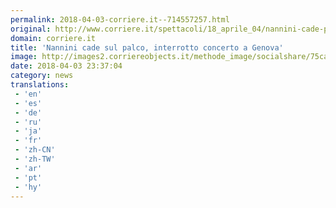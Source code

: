 ```yaml
---
permalink: 2018-04-03-corriere.it--714557257.html
original: http://www.corriere.it/spettacoli/18_aprile_04/nannini-cade-palco-interrotto-concerto-genova-c7d09fb8-378e-11e8-b6e2-a808a444e7a2.shtml
domain: corriere.it
title: 'Nannini cade sul palco, interrotto concerto a Genova'
image: http://images2.corriereobjects.it/methode_image/socialshare/75ca8606-378f-11e8-b6e2-a808a444e7a2.jpg
date: 2018-04-03 23:37:04
category: news
translations: 
 - 'en'
 - 'es'
 - 'de'
 - 'ru'
 - 'ja'
 - 'fr'
 - 'zh-CN'
 - 'zh-TW'
 - 'ar'
 - 'pt'
 - 'hy'
---
```


